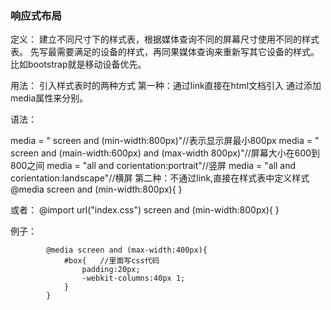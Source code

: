### 响应式布局

定义：
建立不同尺寸下的样式表，根据媒体查询不同的屏幕尺寸使用不同的样式表。 先写最需要满足的设备的样式，再同果媒体查询来重新写其它设备的样式。 比如bootstrap就是移动设备优先。

用法：
引入样式表时的两种方式
第一种：通过link直接在html文档引入
通过添加media属性来分别。

语法：

media = " screen and (min-width:800px)"//表示显示屏最小800px
media = " screen and (main-width:600px) and (max-width 800px)"//屏幕大小在600到800之间
media = "all and corientation:portrait"//竖屏
media = "all and corientation:landscape"//横屏
第二种：不通过link,直接在样式表中定义样式
@media screen and (min-width:800px){ }

或者：
@import url("index.css") screen and (min-width:800px){ }

例子：

```
        @media screen and (max-width:400px){
            #box{	//里面写css代码
                padding:20px;
                -webkit-columns:40px 1;
            }
        }
        
```